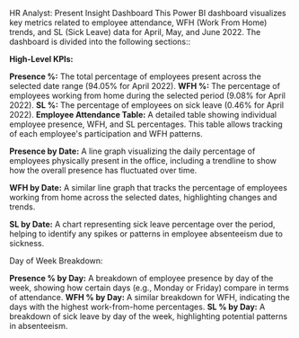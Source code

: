 HR Analyst: Present Insight Dashboard
This Power BI dashboard visualizes key metrics related to employee attendance, WFH (Work From Home) trends, and SL (Sick Leave) data for April, May, and June 2022. The dashboard is divided into the following sections::

**High-Level KPIs:**

**Presence %:** The total percentage of employees present across the selected date range (94.05% for April 2022).
**WFH %:** The percentage of employees working from home during the selected period (9.08% for April 2022).
**SL %:** The percentage of employees on sick leave (0.46% for April 2022).
**Employee Attendance Table:** A detailed table showing individual employee presence, WFH, and SL percentages. This table allows tracking of each employee's participation and WFH patterns.

**Presence by Date:** A line graph visualizing the daily percentage of employees physically present in the office, including a trendline to show how the overall presence has fluctuated over time.

**WFH by Date:** A similar line graph that tracks the percentage of employees working from home across the selected dates, highlighting changes and trends.

**SL by Date:** A chart representing sick leave percentage over the period, helping to identify any spikes or patterns in employee absenteeism due to sickness.

Day of Week Breakdown:

**Presence % by Day:** A breakdown of employee presence by day of the week, showing how certain days (e.g., Monday or Friday) compare in terms of attendance.
**WFH % by Day:** A similar breakdown for WFH, indicating the days with the highest work-from-home percentages.
**SL % by Day:** A breakdown of sick leave by day of the week, highlighting potential patterns in absenteeism.
